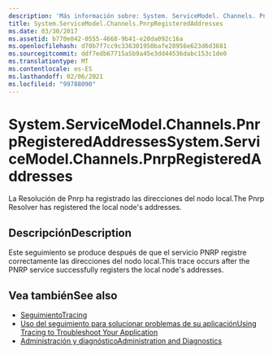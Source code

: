 ```yaml
---
description: 'Más información sobre: System. ServiceModel. Channels. PnrpRegisteredAddresses'
title: System.ServiceModel.Channels.PnrpRegisteredAddresses
ms.date: 03/30/2017
ms.assetid: b770e042-0555-4668-9b41-e20da092c16a
ms.openlocfilehash: d70b7f7cc9c336301950bafe28956e623d6d3681
ms.sourcegitcommit: ddf7edb67715a5b9a45e3dd44536dabc153c1de0
ms.translationtype: MT
ms.contentlocale: es-ES
ms.lasthandoff: 02/06/2021
ms.locfileid: "99788090"
---
```

# <a name="systemservicemodelchannelspnrpregisteredaddresses"></a><span data-ttu-id="d64fe-103">System.ServiceModel.Channels.PnrpRegisteredAddresses</span><span class="sxs-lookup"><span data-stu-id="d64fe-103">System.ServiceModel.Channels.PnrpRegisteredAddresses</span></span>

<span data-ttu-id="d64fe-104">La Resolución de Pnrp ha registrado las direcciones del nodo local.</span><span class="sxs-lookup"><span data-stu-id="d64fe-104">The Pnrp Resolver has registered the local node's addresses.</span></span>  
  
## <a name="description"></a><span data-ttu-id="d64fe-105">Descripción</span><span class="sxs-lookup"><span data-stu-id="d64fe-105">Description</span></span>  

 <span data-ttu-id="d64fe-106">Este seguimiento se produce después de que el servicio PNRP registre correctamente las direcciones del nodo local.</span><span class="sxs-lookup"><span data-stu-id="d64fe-106">This trace occurs after the PNRP service successfully registers the local node's addresses.</span></span>  
  
## <a name="see-also"></a><span data-ttu-id="d64fe-107">Vea también</span><span class="sxs-lookup"><span data-stu-id="d64fe-107">See also</span></span>

- [<span data-ttu-id="d64fe-108">Seguimiento</span><span class="sxs-lookup"><span data-stu-id="d64fe-108">Tracing</span></span>](index.md)
- [<span data-ttu-id="d64fe-109">Uso del seguimiento para solucionar problemas de su aplicación</span><span class="sxs-lookup"><span data-stu-id="d64fe-109">Using Tracing to Troubleshoot Your Application</span></span>](using-tracing-to-troubleshoot-your-application.md)
- [<span data-ttu-id="d64fe-110">Administración y diagnóstico</span><span class="sxs-lookup"><span data-stu-id="d64fe-110">Administration and Diagnostics</span></span>](../index.md)
